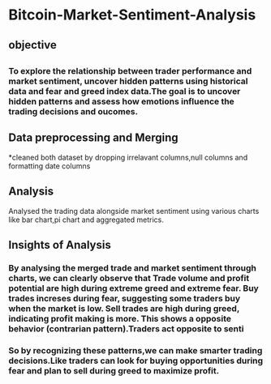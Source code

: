 # Bitcoin-Market-Sentiment-Analysis
<h2>objective<h2>
<h3>To explore the relationship between trader performance and market  
sentiment, uncover hidden patterns using historical data and fear and greed index data.The goal is to uncover hidden patterns and assess how emotions influence the trading decisions and oucomes.</h3>


<h2>Data preprocessing and Merging</h2>
*cleaned both dataset by dropping irrelavant columns,null columns and formatting date columns


<h2>Analysis</h2>
Analysed the trading data alongside market sentiment using various charts like bar chart,pi chart and aggregated metrics.


<h2>Insights of Analysis</h2>
<h3>By analysing the merged trade and market sentiment through charts, we can clearly observe that 
<list>Trade volume and profit potential are high during extreme greed and extreme fear.</list>
<list>Buy trades increses during fear, suggesting some traders buy when the market is low.</list>
<list>Sell trades are high during greed, indicating profit making is more.</list>
<list>This shows a opposite behavior (contrarian pattern).Traders act opposite to senti
</list></h3>
<h3>So by recognizing these patterns,we can make smarter trading decisions.Like traders can look for buying opportunities during fear and plan to sell during greed to maximize profit.</h3>
